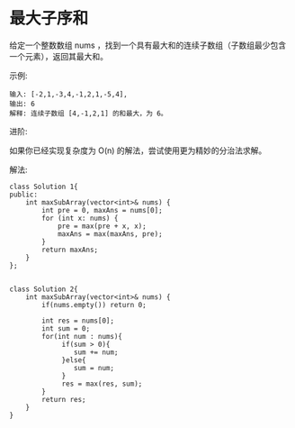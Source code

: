 #  最大子序和

给定一个整数数组 nums ，找到一个具有最大和的连续子数组（子数组最少包含一个元素），返回其最大和。

示例:
```
输入: [-2,1,-3,4,-1,2,1,-5,4],
输出: 6
解释: 连续子数组 [4,-1,2,1] 的和最大，为 6。
```
进阶:

如果你已经实现复杂度为 O(n) 的解法，尝试使用更为精妙的分治法求解。


解法:
```
class Solution 1{
public:
    int maxSubArray(vector<int>& nums) {
        int pre = 0, maxAns = nums[0];
        for (int x: nums) {
            pre = max(pre + x, x);
            maxAns = max(maxAns, pre);
        }
        return maxAns;
    }
};


class Solution 2{
    int maxSubArray(vector<int>& nums) {
        if(nums.empty()) return 0;
        
        int res = nums[0];
        int sum = 0;
        for(int num : nums){
             if(sum > 0){
                sum += num;
             }else{
                sum = num;
             }
             res = max(res, sum);
        }
        return res;
    }
}

```
